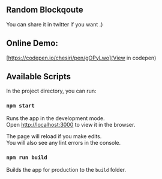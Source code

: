 
## Random Blockqoute
You can share it in twitter if you want .)

## Online Demo:
[https://codepen.io/chesiri/pen/gOPyLwo](View in codepen)

## Available Scripts

In the project directory, you can run:

### `npm start`

Runs the app in the development mode.<br />
Open [http://localhost:3000](http://localhost:3000) to view it in the browser.

The page will reload if you make edits.<br />
You will also see any lint errors in the console.

### `npm run build`

Builds the app for production to the `build` folder.<br />
